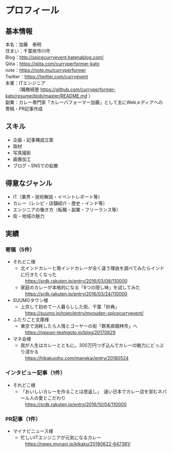 # プロフィール

## 基本情報

本名：加藤　泰明<br>
住まい：千葉県市川市<br>
Blog：http://spicecurryevent.hatenablog.com/<br>
Qiita：https://qiita.com/curryperformer-kato<br>
note：https://note.mu/curryperformer<br>
Twitter：https://twitter.com/curryevent<br>
本業：ITエンジニア<br>
　　　（職務経歴 https://github.com/curryperformer-kato/resume/blob/master/README.md ）<br>
副業：カレー専門家「カレーパフォーマー加藤」として主にWebメディアへの寄稿・PR記事作成<br>

## スキル

- 企画・記事構成立案
- 取材
- 写真撮影
- 画像加工
- ブログ・SNSでの拡散

## 得意なジャンル

- IT（業界・技術解説・イベントレポート等）
- カレー（レシピ・店舗紹介・歴史・インド等）
- エンジニアの働き方（転職・副業・フリーランス等）
- 街・地域の魅力

## 実績

### 寄稿（5件）
- それどこ様
  - 北インドカレーと南インドカレーが全く違う理由を調べてみたらインドに行きたくなった<br>
　https://srdk.rakuten.jp/entry/2016/03/08/110000
  - 家庭のカレーが本格的になる「8つの隠し味」を試してみた<br>
　https://srdk.rakuten.jp/entry/2016/03/24/110000
- SUUMOタウン様
  - 上京して初めて一人暮らしした街、千葉「妙典」<br>
　https://suumo.jp/town/entry/myouden-spicecurryevent/
- ふたりごと文庫様
  - 東京で消耗したら人情とゴーヤーの街「群馬県館林市」へ<br>
　https://nippon-teshigoto.jp/blog/20170629
- マネ会様
  - 我が人生はカレーとともに。300万円つぎ込んでカレーの魅力にどっぷり浸かる<br>
　https://hikakujoho.com/manekai/entry/20180524

### インタビュー記事（1件）
- それどこ様
  - 「おいしいカレーを作ることは恩返し」　遠い日本でカレー店を営むネパール人の愛とこだわり<br>
　https://srdk.rakuten.jp/entry/2016/10/04/110000

### PR記事（1件）
- マイナビニュース様
  - 忙しいITエンジニアが元気になるカレー<br>
　https://news.mynavi.jp/kikaku/20180622-647381/

